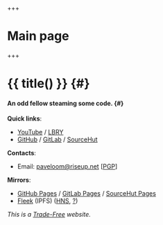 +++
# Main page
+++

# {{ title() }} {#}
#### An odd fellow steaming some code. {#}

**Quick links**:
- [YouTube](https://youtube.com/Paveloom) / [LBRY](https://odysee.com/@paveloom:e)
- [GitHub](https://github.com/Paveloom) / [GitLab](https://gitlab.com/paveloom) / [SourceHut](https://git.sr.ht/~paveloom/)

**Contacts**:
- Email: [paveloom@riseup.net](mailto:paveloom@riseup.net) [[PGP](pgp.txt)]

**Mirrors**:
- [GitHub Pages](https://paveloom.github.io/) / [GitLab Pages](https://paveloom-g.gitlab.io/personal/site/) / [SourceHut Pages](https://paveloom.srht.site)
- [Fleek](https://paveloom.on.fleek.co/) (IPFS) ([HNS](http://home.paveloom/), [?](https://learn.namebase.io/starting-from-zero/how-to-access-handshake-sites))

*This is a [Trade-Free](https://www.trade-free.org/) website.*
